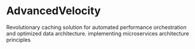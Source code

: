 # AdvancedVelocity
Revolutionary caching solution for automated performance orchestration and optimized data architecture. implementing microservices architecture principles
